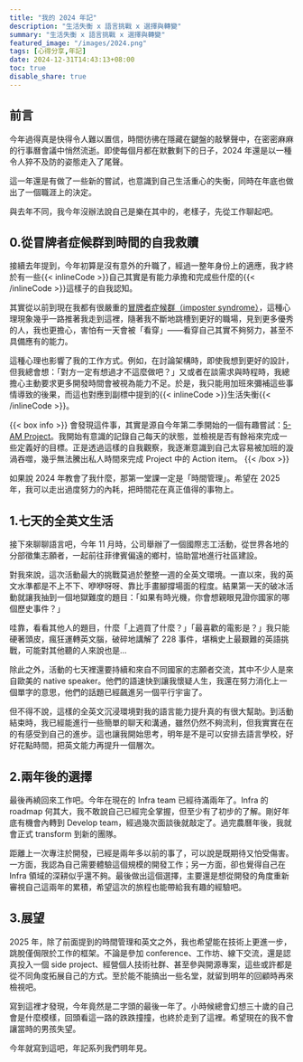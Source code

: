 ```yaml
---
title: "我的 2024 年記"
description: "生活失衡 x 語言挑戰 x 選擇與轉變"
summary: "生活失衡 x 語言挑戰 x 選擇與轉變"
featured_image: "/images/2024.png"
tags: [心得分享,年記]
date: 2024-12-31T14:43:13+08:00
toc: true
disable_share: true
---
```


## 前言
今年過得真是快得令人難以置信，時間彷彿在隱藏在鍵盤的敲擊聲中，在密密麻麻的行事曆會議中悄然流逝。即使每個月都在默數剩下的日子，2024 年還是以一種令人猝不及防的姿態走入了尾聲。

這一年還是有做了一些新的嘗試，也意識到自己生活重心的失衡，同時在年底也做出了一個職涯上的決定。

與去年不同，我今年沒辦法說自己是樂在其中的，老樣子，先從工作聊起吧。

## 0.從冒牌者症候群到時間的自我救贖

接續去年提到，今年初算是沒有意外的升職了，經過一整年身份上的適應，我才終於有一些{{< inlineCode >}}自己其實是有能力承擔和完成些什麼的{{< /inlineCode >}}這樣子的自我認知。

其實從以前到現在我都有很嚴重的[冒牌者症候群（imposter syndrome）](https://zh.wikipedia.org/zh-tw/%E5%86%92%E5%90%8D%E9%A0%82%E6%9B%BF%E7%97%87%E5%80%99%E7%BE%A4)，這種心理現象幾乎一路推著我走到這裡，隨著我不斷地跳槽到更好的職場，見到更多優秀的人，我也更擔心，害怕有一天會被「看穿」——看穿自己其實不夠努力，甚至不具備應有的能力。

這種心理也影響了我的工作方式。例如，在討論架構時，即使我想到更好的設計，但我總會想：「對方一定有想過才不這麼做吧？」又或者在談需求與時程時，我總擔心主動要求更多開發時間會被視為能力不足。於是，我只能用加班來彌補這些事情導致的後果，而這也對應到副標中提到的{{< inlineCode >}}生活失衡{{< /inlineCode >}}。

{{< box info >}}
會發現這件事，其實是源自今年第二季開始的一個有趣嘗試：[5-AM Project](https://www.youtube.com/watch?v=R0L3U0HRYGA)。我開始有意識的記錄自己每天的狀態，並檢視是否有餘裕來完成一些定義好的目標。正是透過這樣的自我觀察，我逐漸意識到自己太容易被加班的漩渦吞噬，幾乎無法騰出私人時間來完成 Project 中的 Action item。
{{< /box >}}

如果說 2024 年教會了我什麼，那第一堂課一定是「時間管理」。希望在 2025 年，我可以走出過度努力的內耗，把時間花在真正值得的事物上。

## 1.七天的全英文生活
接下來聊聊語言吧，今年 11 月時，公司舉辦了一個國際志工活動，從世界各地的分部徵集志願者，一起前往菲律賓偏遠的鄉村，協助當地進行社區建設。

對我來說，這次活動最大的挑戰莫過於整整一週的全英文環境。一直以來，我的英文水準都是不上不下、咿咿呀呀、靠比手畫腳撐場面的程度。結果第一天的破冰活動就讓我抽到一個地獄難度的題目：「如果有時光機，你會想親眼見證你國家的哪個歷史事件？」

哇靠，看看其他人的題目，什麼「上週買了什麼？」「最喜歡的電影是？」我只能硬著頭皮，瘋狂運轉英文腦，破碎地講解了 228 事件，堪稱史上最艱難的英語挑戰，可能對其他聽的人來說也是...

除此之外，活動的七天裡還要持續和來自不同國家的志願者交流，其中不少人是來自歐美的 native speaker。他們的語速快到讓我懷疑人生，我還在努力消化上一個單字的意思，他們的話題已經飆進另一個平行宇宙了。

但不得不說，這樣的全英文沉浸環境對我的語言能力提升真的有很大幫助。到活動結束時，我已經能進行一些簡單的聊天和溝通，雖然仍然不夠流利，但我實實在在的有感受到自己的進步。這也讓我開始思考，明年是不是可以安排去語言學校，好好花點時間，把英文能力再提升一個層次。

## 2.兩年後的選擇
最後再繞回來工作吧。今年在現在的 Infra team 已經待滿兩年了。Infra 的 roadmap 何其大，我不敢說自己已經完全掌握，但至少有了初步的了解。剛好年底有機會內轉到 Develop team，經過幾次面談後就敲定了。過完農曆年後，我就會正式 transform 到新的團隊。

距離上一次專注於開發，已經是兩年多以前的事了，可以說是既期待又怕受傷害。一方面，我認為自己需要體驗這個規模的開發工作；另一方面，卻也覺得自己在 Infra 領域的深耕似乎還不夠。最後做出這個選擇，主要還是想從開發的角度重新審視自己這兩年的累積，希望這次的旅程也能帶給我有趣的經驗吧。

## 3.展望
2025 年，除了前面提到的時間管理和英文之外，我也希望能在技術上更進一步，跳脫僅侷限於工作的框架。不論是參加 conference、工作坊、線下交流，還是認真投入一個 side project、經營個人技術社群、甚至參與開源專案，這些或許都是從不同角度拓展自己的方式。至於能不能搞出一些名堂，就留到明年的回顧時再來檢視吧。

寫到這裡才發現，今年竟然是二字頭的最後一年了。小時候總會幻想三十歲的自己會是什麼模樣，回頭看這一路的跌跌撞撞，也終於走到了這裡。希望現在的我不會讓當時的男孩失望。

今年就寫到這吧，年記系列我們明年見。